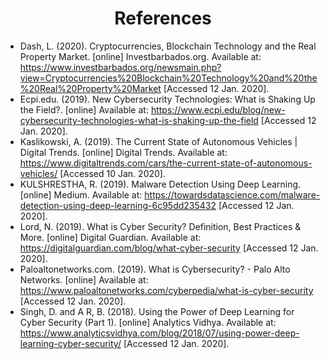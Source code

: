 # <center> References </center>


- Dash, L. (2020). Cryptocurrencies, Blockchain Technology and the Real Property Market. [online] Investbarbados.org. Available at: https://www.investbarbados.org/newsmain.php?view=Cryptocurrencies%20Blockchain%20Technology%20and%20the%20Real%20Property%20Market [Accessed 12 Jan. 2020].
- Ecpi.edu. (2019). New Cybersecurity Technologies: What is Shaking Up the Field?. [online] Available at: https://www.ecpi.edu/blog/new-cybersecurity-technologies-what-is-shaking-up-the-field [Accessed 12 Jan. 2020].
- Kaslikowski, A. (2019). The Current State of Autonomous Vehicles | Digital Trends. [online] Digital Trends. Available at: https://www.digitaltrends.com/cars/the-current-state-of-autonomous-vehicles/ [Accessed 10 Jan. 2020].
- KULSHRESTHA, R. (2019). Malware Detection Using Deep Learning. [online] Medium. Available at: https://towardsdatascience.com/malware-detection-using-deep-learning-6c95dd235432 [Accessed 12 Jan. 2020].
- Lord, N. (2019). What is Cyber Security? Definition, Best Practices & More. [online] Digital Guardian. Available at: https://digitalguardian.com/blog/what-cyber-security [Accessed 12 Jan. 2020].
- Paloaltonetworks.com. (2019). What is Cybersecurity? - Palo Alto Networks. [online] Available at: https://www.paloaltonetworks.com/cyberpedia/what-is-cyber-security [Accessed 12 Jan. 2020].
- Singh, D. and A R, B. (2018). Using the Power of Deep Learning for Cyber Security (Part 1). [online] Analytics Vidhya. Available at: https://www.analyticsvidhya.com/blog/2018/07/using-power-deep-learning-cyber-security/ [Accessed 12 Jan. 2020].


